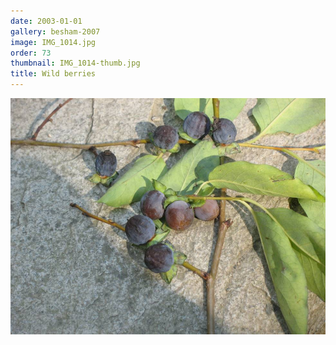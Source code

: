 ```yaml
---
date: 2003-01-01
gallery: besham-2007
image: IMG_1014.jpg
order: 73
thumbnail: IMG_1014-thumb.jpg
title: Wild berries
---
```


![Wild berries](./IMG_1014.jpg)